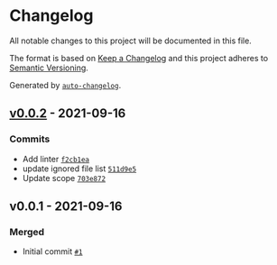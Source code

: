 # Changelog

All notable changes to this project will be documented in this file.

The format is based on [Keep a Changelog](https://keepachangelog.com/en/1.0.0/)
and this project adheres to [Semantic Versioning](https://semver.org/spec/v2.0.0.html).

Generated by [`auto-changelog`](https://github.com/CookPete/auto-changelog).

## [v0.0.2](https://github.com/runlevel5/netlify-plugin-ejson-env/compare/v0.0.1...v0.0.2) - 2021-09-16

### Commits

- Add linter [`f2cb1ea`](https://github.com/runlevel5/netlify-plugin-ejson-env/commit/f2cb1eab1be54844273a9138e92372386d71e4b6)
- update ignored file list [`511d9e5`](https://github.com/runlevel5/netlify-plugin-ejson-env/commit/511d9e5f2bc28114b456d8a45fd5de57b13cec17)
- Update scope [`703e872`](https://github.com/runlevel5/netlify-plugin-ejson-env/commit/703e87295433d05b1da9ba723827845aed65f5a6)

## v0.0.1 - 2021-09-16

### Merged

- Initial commit [`#1`](https://github.com/runlevel5/netlify-plugin-ejson-env/pull/1)
